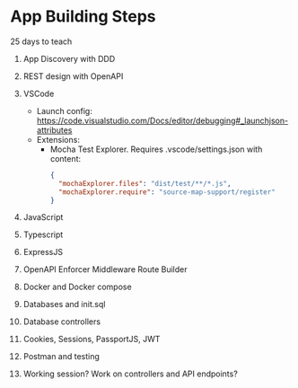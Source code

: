 # App Building Steps

25 days to teach

1. App Discovery with DDD
1. REST design with OpenAPI
1. VSCode
    - Launch config: https://code.visualstudio.com/Docs/editor/debugging#_launchjson-attributes
    - Extensions:
      - Mocha Test Explorer. Requires .vscode/settings.json with content:
        ```json
        {
          "mochaExplorer.files": "dist/test/**/*.js",
          "mochaExplorer.require": "source-map-support/register"
        }
        ```

1. JavaScript
1. Typescript
1. ExpressJS
1. OpenAPI Enforcer Middleware Route Builder
1. Docker and Docker compose
1. Databases and init.sql
1. Database controllers
1. Cookies, Sessions, PassportJS, JWT
1. Postman and testing
1. Working session? Work on controllers and API endpoints?
